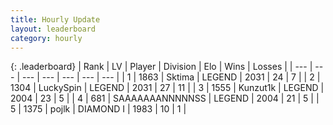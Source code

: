 ```yaml
---
title: Hourly Update
layout: leaderboard
category: hourly
---
```


{: .leaderboard}
| Rank | LV | Player | Division | Elo | Wins | Losses |
| --- | --- | --- | --- | --- | --- | --- |
| <span data-change="0">1</span> | 1863 | <span title="ID: 353063">Sktima</span> | LEGEND | <span data-change="0">2031</span> | <span data-change="0">24</span> | <span data-change="0">7</span> |
| <span data-change="0">2</span> | 1304 | <span title="ID: 498412">LuckySpin</span> | LEGEND | <span data-change="1">2031</span> | <span data-change="2">27</span> | <span data-change="1">11</span> |
| <span data-change="0">3</span> | 1555 | <span title="ID: 392407">Kunzut1k</span> | LEGEND | <span data-change="0">2004</span> | <span data-change="0">23</span> | <span data-change="0">5</span> |
| <span data-change="0">4</span> | 681 | <span title="ID: 174294">SAAAAAAANNNNNSS</span> | LEGEND | <span data-change="17">2004</span> | <span data-change="3">21</span> | <span data-change="0">5</span> |
| <span data-change="0">5</span> | 1375 | <span title="ID: 4783">pojlk</span> | DIAMOND I | <span data-change="8">1983</span> | <span data-change="1">10</span> | <span data-change="0">1</span> |